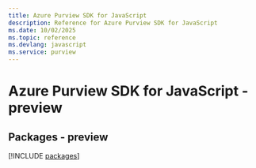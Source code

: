 ```yaml
---
title: Azure Purview SDK for JavaScript
description: Reference for Azure Purview SDK for JavaScript
ms.date: 10/02/2025
ms.topic: reference
ms.devlang: javascript
ms.service: purview
---
```

# Azure Purview SDK for JavaScript - preview
## Packages - preview
[!INCLUDE [packages](purview-index.md)]